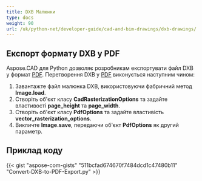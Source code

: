 ```yaml
---
title: DXB Малюнки
type: docs
weight: 90
url: /uk/python-net/developer-guide/cad-and-bim-drawings/dxb-drawings/
---
```


## **Експорт формату DXB у PDF**

Aspose.CAD для Python дозволяє розробникам експортувати файл DXB у формат [PDF](https://docs.fileformat.com/pdf/). Перетворення DXB у [PDF](https://docs.fileformat.com/pdf/) виконується наступним чином:

1. Завантажте файл малюнка DXB, використовуючи фабричний метод **Image.load**.
1. Створіть об'єкт класу **CadRasterizationOptions** та задайте властивості **page_height** та **page_width**.
1. Створіть об'єкт класу **PdfOptions** та задайте властивість **vector_rasterization_options**.
1. Викличте **Image.save**, передаючи об'єкт **PdfOptions** як другий параметр.

## Приклад коду

{{< gist "aspose-com-gists" "511bcfad674670f7484dcd1c47480b11" "Convert-DXB-to-PDF-Export.py" >}}
